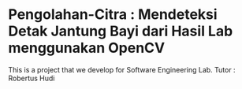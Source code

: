 # Pengolahan-Citra : Mendeteksi Detak Jantung Bayi dari Hasil Lab menggunakan OpenCV

This is a project that we develop for Software Engineering Lab.
Tutor : Robertus Hudi
